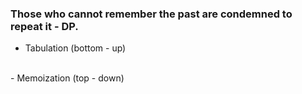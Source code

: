 ### Those who cannot remember the past are condemned to repeat it - DP.

- Tabulation (bottom - up)
<br> 
- Memoization (top - down)